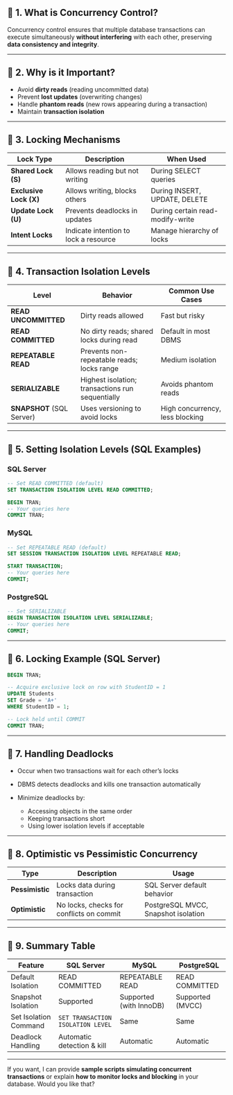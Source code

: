 

## 🔷 1. What is Concurrency Control?

Concurrency control ensures that multiple database transactions can execute simultaneously **without interfering** with each other, preserving **data consistency and integrity**.

---

## 🔷 2. Why is it Important?

* Avoid **dirty reads** (reading uncommitted data)
* Prevent **lost updates** (overwriting changes)
* Handle **phantom reads** (new rows appearing during a transaction)
* Maintain **transaction isolation**

---

## 🔷 3. Locking Mechanisms

| Lock Type              | Description                           | When Used                        |
| ---------------------- | ------------------------------------- | -------------------------------- |
| **Shared Lock (S)**    | Allows reading but not writing        | During SELECT queries            |
| **Exclusive Lock (X)** | Allows writing, blocks others         | During INSERT, UPDATE, DELETE    |
| **Update Lock (U)**    | Prevents deadlocks in updates         | During certain read-modify-write |
| **Intent Locks**       | Indicate intention to lock a resource | Manage hierarchy of locks        |

---

## 🔷 4. Transaction Isolation Levels

| Level                     | Behavior                                         | Common Use Cases                |
| ------------------------- | ------------------------------------------------ | ------------------------------- |
| **READ UNCOMMITTED**      | Dirty reads allowed                              | Fast but risky                  |
| **READ COMMITTED**        | No dirty reads; shared locks during read         | Default in most DBMS            |
| **REPEATABLE READ**       | Prevents non-repeatable reads; locks range       | Medium isolation                |
| **SERIALIZABLE**          | Highest isolation; transactions run sequentially | Avoids phantom reads            |
| **SNAPSHOT** (SQL Server) | Uses versioning to avoid locks                   | High concurrency, less blocking |

---

## 🔷 5. Setting Isolation Levels (SQL Examples)

### SQL Server

```sql
-- Set READ COMMITTED (default)
SET TRANSACTION ISOLATION LEVEL READ COMMITTED;

BEGIN TRAN;
-- Your queries here
COMMIT TRAN;
```

### MySQL

```sql
-- Set REPEATABLE READ (default)
SET SESSION TRANSACTION ISOLATION LEVEL REPEATABLE READ;

START TRANSACTION;
-- Your queries here
COMMIT;
```

### PostgreSQL

```sql
-- Set SERIALIZABLE
BEGIN TRANSACTION ISOLATION LEVEL SERIALIZABLE;
-- Your queries here
COMMIT;
```

---

## 🔷 6. Locking Example (SQL Server)

```sql
BEGIN TRAN;

-- Acquire exclusive lock on row with StudentID = 1
UPDATE Students
SET Grade = 'A+'
WHERE StudentID = 1;

-- Lock held until COMMIT
COMMIT TRAN;
```

---

## 🔷 7. Handling Deadlocks

* Occur when two transactions wait for each other’s locks
* DBMS detects deadlocks and kills one transaction automatically
* Minimize deadlocks by:

  * Accessing objects in the same order
  * Keeping transactions short
  * Using lower isolation levels if acceptable

---

## 🔷 8. Optimistic vs Pessimistic Concurrency

| Type            | Description                              | Usage                               |
| --------------- | ---------------------------------------- | ----------------------------------- |
| **Pessimistic** | Locks data during transaction            | SQL Server default behavior         |
| **Optimistic**  | No locks, checks for conflicts on commit | PostgreSQL MVCC, Snapshot isolation |

---

## 🔷 9. Summary Table

| Feature               | SQL Server                        | MySQL                   | PostgreSQL       |
| --------------------- | --------------------------------- | ----------------------- | ---------------- |
| Default Isolation     | READ COMMITTED                    | REPEATABLE READ         | READ COMMITTED   |
| Snapshot Isolation    | Supported                         | Supported (with InnoDB) | Supported (MVCC) |
| Set Isolation Command | `SET TRANSACTION ISOLATION LEVEL` | Same                    | Same             |
| Deadlock Handling     | Automatic detection & kill        | Automatic               | Automatic        |

---

If you want, I can provide **sample scripts simulating concurrent transactions** or explain **how to monitor locks and blocking** in your database. Would you like that?
